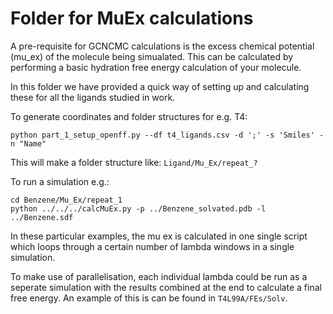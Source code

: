 # Folder for MuEx calculations

A pre-requisite for GCNCMC calculations is the excess chemical potential (mu_ex) of the molecule being simualated. This can be calculated by performing a basic hydration free energy calculation of your molecule. 

In this folder we have provided a quick way of setting up and calculating these for all the ligands studied in work.

To generate coordinates and folder structures for e.g. T4:

```
python part_1_setup_openff.py --df t4_ligands.csv -d ';' -s 'Smiles' -n "Name"
```
This will make a folder structure like: `Ligand/Mu_Ex/repeat_?`

To run a simulation e.g.:
```
cd Benzene/Mu_Ex/repeat_1
python ../../../calcMuEx.py -p ../Benzene_solvated.pdb -l ../Benzene.sdf
```

In these particular examples, the mu ex is calculated in one single script which loops through a certain number of lambda windows in a single simulation. 

To make use of parallelisation, each individual lambda could be run as a seperate simulation with the results combined at the end to calculate a final free energy. An example of this is can be found in `T4L99A/FEs/Solv`.




